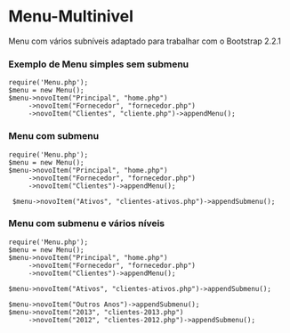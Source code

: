 Menu-Multinivel
===============
Menu com vários subníveis adaptado para trabalhar com o Bootstrap 2.2.1


### Exemplo de Menu simples sem submenu
```
require('Menu.php'); 
$menu = new Menu();
$menu->novoItem("Principal", "home.php")
     ->novoItem("Fornecedor", "fornecedor.php")
     ->novoItem("Clientes", "cliente.php")->appendMenu();
```

### Menu com submenu
```
require('Menu.php');
$menu = new Menu();
$menu->novoItem("Principal", "home.php")
     ->novoItem("Fornecedor", "fornecedor.php")
     ->novoItem("Clientes")->appendMenu();

 $menu->novoItem("Ativos", "clientes-ativos.php")->appendSubmenu();
```

### Menu com submenu e vários níveis
```
require('Menu.php');
$menu = new Menu();
$menu->novoItem("Principal", "home.php")
     ->novoItem("Fornecedor", "fornecedor.php")
     ->novoItem("Clientes")->appendMenu();

$menu->novoItem("Ativos", "clientes-ativos.php")->appendSubmenu();

$menu->novoItem("Outros Anos")->appendSubmenu();
$menu->novoItem("2013", "clientes-2013.php")
     ->novoItem("2012", "clientes-2012.php")->appendSubmenu();
```